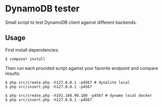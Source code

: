 # DynamoDB tester

Small script to test DynamoDB client against different backends.

## Usage

First install dependencies:
 
```
$ composer install
```

Then run each provided script against your favorite endpoint and compare results:

```
$ php src/create.php -h127.0.0.1 -p4567 # dynalite local
$ php src/insert.php -h127.0.0.1 -p4567 
 
$ php src/create.php -h192.168.99.100 -p4567 # dynamo local docker
$ php src/insert.php -h127.0.0.1 -p4567
```
